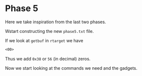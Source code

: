# Phase 5
Here we take inspiration from the last two phases.

Wstart constructing the new `phase5.txt` file.

If we look at `getbuf` in `rtarget` we have
```asm
<00>
```

Thus we add `0x38` or `56` (in decimal) zeros.

Now we start looking at the commands we need and the gadgets.
